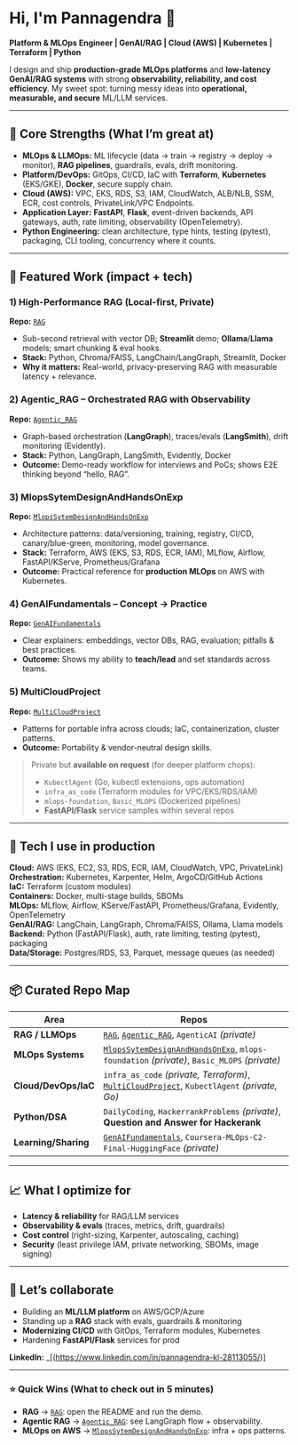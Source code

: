 # Hi, I'm Pannagendra 👋  
**Platform & MLOps Engineer | GenAI/RAG | Cloud (AWS) | Kubernetes | Terraform | Python**

I design and ship **production-grade MLOps platforms** and **low-latency GenAI/RAG systems** with strong **observability, reliability, and cost efficiency**. My sweet spot: turning messy ideas into **operational, measurable, and secure** ML/LLM services.

---

## 🚀 Core Strengths (What I’m great at)

- **MLOps & LLMOps:** ML lifecycle (data → train → registry → deploy → monitor), **RAG pipelines**, guardrails, evals, drift monitoring.
- **Platform/DevOps:** GitOps, CI/CD, IaC with **Terraform**, **Kubernetes** (EKS/GKE), **Docker**, secure supply chain.
- **Cloud (AWS):** VPC, EKS, RDS, S3, IAM, CloudWatch, ALB/NLB, SSM, ECR, cost controls, PrivateLink/VPC Endpoints.
- **Application Layer:** **FastAPI**, **Flask**, event-driven backends, API gateways, auth, rate limiting, observability (OpenTelemetry).
- **Python Engineering:** clean architecture, type hints, testing (pytest), packaging, CLI tooling, concurrency where it counts.

---

## 🧠 Featured Work (impact + tech)

### 1) High-Performance **RAG** (Local-first, Private)
**Repo:** [`RAG`](https://github.com/Pannagendra/RAG)  
- Sub-second retrieval with vector DB; **Streamlit** demo; **Ollama**/**Llama** models; smart chunking & eval hooks.  
- **Stack:** Python, Chroma/FAISS, LangChain/LangGraph, Streamlit, Docker  
- **Why it matters:** Real-world, privacy-preserving RAG with measurable latency + relevance.

### 2) **Agentic_RAG** – Orchestrated RAG with Observability
**Repo:** [`Agentic_RAG`](https://github.com/Pannagendra/Agentic_RAG)  
- Graph-based orchestration (**LangGraph**), traces/evals (**LangSmith**), drift monitoring (Evidently).  
- **Stack:** Python, LangGraph, LangSmith, Evidently, Docker  
- **Outcome:** Demo-ready workflow for interviews and PoCs; shows E2E thinking beyond “hello, RAG”.

### 3) **MlopsSytemDesignAndHandsOnExp**
**Repo:** [`MlopsSytemDesignAndHandsOnExp`](https://github.com/Pannagendra/MlopsSytemDesignAndHandsOnExp)  
- Architecture patterns: data/versioning, training, registry, CI/CD, canary/blue-green, monitoring, model governance.  
- **Stack:** Terraform, AWS (EKS, S3, RDS, ECR, IAM), MLflow, Airflow, FastAPI/KServe, Prometheus/Grafana  
- **Outcome:** Practical reference for **production MLOps** on AWS with Kubernetes.

### 4) **GenAIFundamentals** – Concept → Practice
**Repo:** [`GenAIFundamentals`](https://github.com/Pannagendra/GenAIFundamentals)  
- Clear explainers: embeddings, vector DBs, RAG, evaluation; pitfalls & best practices.  
- **Outcome:** Shows my ability to **teach/lead** and set standards across teams.

### 5) **MultiCloudProject**
**Repo:** [`MultiCloudProject`](https://github.com/Pannagendra/MultiCloudProject)  
- Patterns for portable infra across clouds; IaC, containerization, cluster patterns.  
- **Outcome:** Portability & vendor-neutral design skills.

> Private but **available on request** (for deeper platform chops):  
> - `KubectlAgent` (Go, kubectl extensions, ops automation)  
> - `infra_as_code` (Terraform modules for VPC/EKS/RDS/IAM)  
> - `mlops-foundation`, `Basic_MLOPS` (Dockerized pipelines)  
> - **FastAPI/Flask** service samples within several repos

---

## 🧰 Tech I use in production

**Cloud:** AWS (EKS, EC2, S3, RDS, ECR, IAM, CloudWatch, VPC, PrivateLink)  
**Orchestration:** Kubernetes, Karpenter, Helm, ArgoCD/GitHub Actions  
**IaC:** Terraform (custom modules)  
**Containers:** Docker, multi-stage builds, SBOMs  
**MLOps:** MLflow, Airflow, KServe/FastAPI, Prometheus/Grafana, Evidently, OpenTelemetry  
**GenAI/RAG:** LangChain, LangGraph, Chroma/FAISS, Ollama, Llama models  
**Backend:** Python (FastAPI/Flask), auth, rate limiting, testing (pytest), packaging  
**Data/Storage:** Postgres/RDS, S3, Parquet, message queues (as needed)

---

## 📦 Curated Repo Map

| Area | Repos |
|---|---|
| **RAG / LLMOps** | [`RAG`](https://github.com/Pannagendra/RAG), [`Agentic_RAG`](https://github.com/Pannagendra/Agentic_RAG), `AgenticAI` *(private)* |
| **MLOps Systems** | [`MlopsSytemDesignAndHandsOnExp`](https://github.com/Pannagendra/MlopsSytemDesignAndHandsOnExp), `mlops-foundation` *(private)*, `Basic_MLOPS` *(private)* |
| **Cloud/DevOps/IaC** | `infra_as_code` *(private, Terraform)*, [`MultiCloudProject`](https://github.com/Pannagendra/MultiCloudProject), `KubectlAgent` *(private, Go)* |
| **Python/DSA** | `DailyCoding`, `HackerrankProblems` *(private)*, **Question and Answer for Hackerank** |
| **Learning/Sharing** | [`GenAIFundamentals`](https://github.com/Pannagendra/GenAIFundamentals), `Coursera-MLOps-C2-Final-HuggingFace` *(private)* |

---

## 📈 What I optimize for
- **Latency & reliability** for RAG/LLM services  
- **Observability & evals** (traces, metrics, drift, guardrails)  
- **Cost control** (right-sizing, Karpenter, autoscaling, caching)  
- **Security** (least privilege IAM, private networking, SBOMs, image signing)

---

## 🤝 Let’s collaborate
- Building an **ML/LLM platform** on AWS/GCP/Azure  
- Standing up a **RAG** stack with evals, guardrails & monitoring  
- **Modernizing CI/CD** with GitOps, Terraform modules, Kubernetes  
- Hardening **FastAPI/Flask** services for prod
  
**LinkedIn:** _[(https://www.linkedin.com/in/pannagendra-kl-28113055/)]

---

### ⭐ Quick Wins (What to check out in 5 minutes)
- **RAG** → [`RAG`](https://github.com/Pannagendra/RAG): open the README and run the demo.  
- **Agentic RAG** → [`Agentic_RAG`](https://github.com/Pannagendra/Agentic_RAG): see LangGraph flow + observability.  
- **MLOps on AWS** → [`MlopsSytemDesignAndHandsOnExp`](https://github.com/Pannagendra/MlopsSytemDesignAndHandsOnExp): infra + ops patterns.

